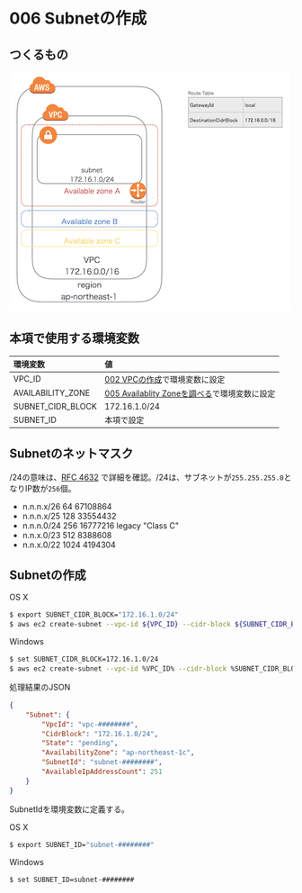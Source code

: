 # 006 Subnetの作成

## つくるもの

![](/img/vpc/vpc006.png)

## 本項で使用する環境変数

|環境変数|値|
|:--|:--|
|VPC_ID|[002 VPCの作成](/vpc/002_create_vpc.md)で環境変数に設定|
|AVAILABILITY_ZONE|[005 Availablity Zoneを調べる](/vpc/005_describe_availability_zone.md)で環境変数に設定|
|SUBNET_CIDR_BLOCK|172.16.1.0/24|
|SUBNET_ID|本項で設定|

## Subnetのネットマスク

/24の意味は、[RFC 4632](https://tools.ietf.org/html/rfc4632) で詳細を確認。/24は、サブネットが`255.255.255.0`となりIP数が`256`個。

* n.n.n.x/26              64       67108864
* n.n.n.x/25             128       33554432
* n.n.n.0/24             256       16777216    legacy "Class C"
* n.n.x.0/23             512        8388608
* n.n.x.0/22            1024        4194304

## Subnetの作成

OS X

```bash
$ export SUBNET_CIDR_BLOCK="172.16.1.0/24"
$ aws ec2 create-subnet --vpc-id ${VPC_ID} --cidr-block ${SUBNET_CIDR_BLOCK} --availability-zone ${AVAILABILITY_ZONE}
```

Windows


```bash
$ set SUBNET_CIDR_BLOCK=172.16.1.0/24
$ aws ec2 create-subnet --vpc-id %VPC_ID% --cidr-block %SUBNET_CIDR_BLOCK% --availability-zone %AVAILABILITY_ZONE%
```

処理結果のJSON

```json
{
    "Subnet": {
        "VpcId": "vpc-########", 
        "CidrBlock": "172.16.1.0/24", 
        "State": "pending", 
        "AvailabilityZone": "ap-northeast-1c", 
        "SubnetId": "subnet-########", 
        "AvailableIpAddressCount": 251
    }
}
```

SubnetIdを環境変数に定義する。

OS X

```bash
$ export SUBNET_ID="subnet-########"
```

Windows

```bash
$ set SUBNET_ID=subnet-########
```